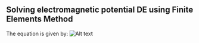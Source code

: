 ## Solving electromagnetic potential DE using Finite Elements Method

The equation is given by:
<img src="https://github.com/pawel002/fem-diff-equation/blob/main/images/equation.png" alt="Alt text" title="Optional title">
